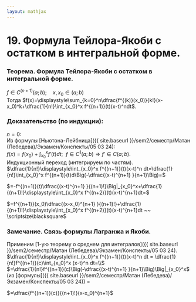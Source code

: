```yaml
---  
layout: mathjax  
---  
```

  
# 19. Формула Тейлора-Якоби с остатком в интегральной форме.  
  
### Теорема. Формула Тейлора-Якоби с остатком в интегральной форме.  
$f\in C^{(n+1)}(a;b);\quad x,x_0\in(a;b)$  
Тогда $f(x)=\displaystyle\sum_{k=0}^n\dfrac{f^{(k)}(x_0)}{k!}(x-x_0)^k+\dfrac{1}{n!}\int_{x_0}^x f^{(n+1)}(t)(x-t)^ndt$.  
  
### Доказательство (по индукции):  
$n=0$:  
Из формулы [Ньютона-Лейбница]({{ site.baseurl }}/sem2/семестр/Матан (Лебедева)/Экзамен/Конспекты/05 03 24):  
$f(x)=f(x_0)+\displaystyle\int_{x_0}^x f'(t)dt; ~~ f\in C^1(a;b)\Rightarrow f'\in C(a;b)$.  
Индукционный переход (интегрируем по частям).  
$\dfrac{1}{n!}\displaystyle\int_{x_0}^x f^{(n+1)}(t)(x-t)^n dt=\dfrac{1}{n!}\int_{x_0}^x f^{(n+1)}(t)d\Big(-\dfrac{(x-t)^{n+1} }{n+1}\Big)=$  
  
$=-f^{(n+1)}(t)\dfrac{(x-t)^{n+1} }{(n+1)!}\Big|_{x_0}^x+\dfrac{1}{(n+1)!}\displaystyle\int_{x_0}^x f^{(n+2)}(t)(x-t)^{n+1}dt=$  
  
$=f^{(n+1)}(x_0)\dfrac{(x-x_0)^{n+1} }{(n+1)!}+\dfrac{1}{(n+1)!}\displaystyle\int_{x_0}^x f^{(n+2)}(t)(x-t)^{n+1}dt ~~ \scriptsize\blacksquare$  
  
### Замечание. Связь формулы Лагранжа и Якоби.  
Применим [1-ую теорему о среднем для интегралов]({{ site.baseurl }}/sem2/семестр/Матан (Лебедева)/Экзамен/Конспекты/05 03 24).  
$\dfrac{1}{n!}\displaystyle\int_{x_0}^x f^{(n+1)}(t)(x-t)^n dt = \dfrac{1}{n!}f^{(n+1)}(c)\int_{x_0}^x (x-t)^n dt=\\$  
$=\dfrac{1}{n!}f^{(n+1)}(c)\Big(-\dfrac{(x-t)^{n+1} }{n+1}\Big)\Big|_{x_0}^x$ (из [формулы]({{ site.baseurl }}/sem2/семестр/Матан (Лебедева)/Экзамен/Конспекты/05 03 24)) $=$  
  
$=\dfrac{f^{(n+1)}(c)}{(n+1)!}(x-x_0)^{n+1}$  
